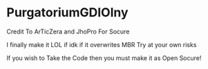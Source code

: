 # PurgatoriumGDIOlny
Credit To ArTicZera and JhoPro For Socure

I finally make it LOL if idk if it overwrites MBR Try at your own risks

If you wish to Take the Code then you must make it as Open Socure!
